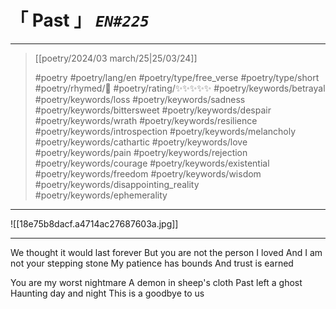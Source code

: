 # &#12300; Past &#12301; *`EN#225`*

---

> [[poetry/2024/03 march/25|25/03/24]]
> 
> #poetry 
> #poetry/lang/en 
> #poetry/type/free_verse #poetry/type/short 
> #poetry/rhymed/🔴 
> #poetry/rating/✨✨✨✨✨ 
> #poetry/keywords/betrayal #poetry/keywords/loss #poetry/keywords/sadness #poetry/keywords/bittersweet #poetry/keywords/despair #poetry/keywords/wrath #poetry/keywords/resilience #poetry/keywords/introspection #poetry/keywords/melancholy #poetry/keywords/cathartic #poetry/keywords/love #poetry/keywords/pain #poetry/keywords/rejection #poetry/keywords/courage #poetry/keywords/existential #poetry/keywords/freedom #poetry/keywords/wisdom #poetry/keywords/disappointing_reality #poetry/keywords/ephemerality 

---

![[18e75b8dacf.a4714ac27687603a.jpg]]

---

We thought it would last forever
But you are not the person I loved
And I am not your stepping stone
My patience has bounds
And trust is earned

You are my worst nightmare
A demon in sheep's cloth 
Past left a ghost
Haunting day and night
This is a goodbye to us